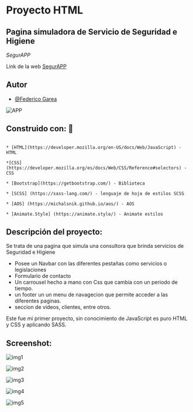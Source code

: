 # Proyecto HTML 
## Pagina simuladora de Servicio de Seguridad e Higiene

_SegurAPP_

Link de la web [SegurAPP](https://federicorga.github.io/Proyecto-SegurApp-HTML/)




## Autor

- [@Federico Garea](https://www.linkedin.com/in/federicogarea/)

![APP](https://cdn-icons-png.flaticon.com/512/3270/3270936.png)


## Construido con: 🔧

```

* [HTML](https://developer.mozilla.org/en-US/docs/Web/JavaScript) - HTML

*[CSS](https://developer.mozilla.org/es/docs/Web/CSS/Reference#selectors) - CSS
  
* [Bootstrap](https://getbootstrap.com/) - Biblioteca

* [SCSS] (https://sass-lang.com/) - lenguaje de hoja de estilos SCSS

* [AOS] (https://michalsnik.github.io/aos/) - AOS

* [Animate.Style] (https://animate.style/) - Animate estilos

```


## Descripción del proyecto:

Se trata de una pagina que simula una consultora que brinda servicios de Seguridad e Higiene

* Posee un Navbar con las diferentes pestañas como servicios o legislaciones 
* Formulario de contacto
* Un carrousel hecho a mano con Css que cambia con un periodo de tiempo.
* un footer un un menu de navagecion que permite acceder a las diferentes paginas.
* seccion de videos, clientes, entre otros.

Este fue mi primer proyecto, sin conocimiento de JavaScript es puro HTML y CSS y aplicando SASS.




## Screenshot:

![img1](https://github.com/federicorga/SegurApp-Federico-Garea/blob/main/docs/img1.png?raw=true)

![img2](https://github.com/federicorga/SegurApp-Federico-Garea/blob/main/docs/img5.png?raw=true)

![img3](https://github.com/federicorga/SegurApp-Federico-Garea/blob/main/docs/img2.png?raw=true)

![img4](https://github.com/federicorga/SegurApp-Federico-Garea/blob/main/docs/img3.png?raw=true)

![img5](https://github.com/federicorga/SegurApp-Federico-Garea/blob/main/docs/img4.png?raw=true)


